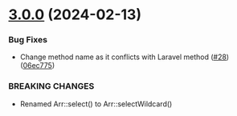 # [3.0.0](https://github.com/tenantcloud/laravel-mixins/compare/v2.8.1...v3.0.0) (2024-02-13)


### Bug Fixes

* Change method name as it conflicts with Laravel method ([#28](https://github.com/tenantcloud/laravel-mixins/issues/28)) ([06ec775](https://github.com/tenantcloud/laravel-mixins/commit/06ec775a6d1d88a204b8609ade49cc64d11c7399))


### BREAKING CHANGES

* Renamed Arr::select() to Arr::selectWildcard()
